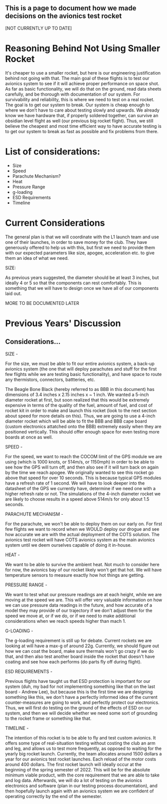 ## This is a page to document how we made decisions on the avionics test rocket

\[NOT CURRENTLY UP TO DATE\]

# Reasoning Behind Not Using Smaller Rocket

It's cheaper to use a smaller rocket, but here is our engineering justification behind not going with that. The main goal of these flights is to test our avionics system to see if it will achieve proper performance on space shot. As far as basic functionality, we will do that on the ground, read data sheets carefully, and be thorough with documentation of our system. For survivability and reliability, this is where we need to test on a real rocket. The goal is to get our system to break. Our system is cheap enough to where we don’t have to care about testing slowly and upwards. We already know we have hardware that, if properly soldered together, can survive an obsidian level flight as well (our previous big rocket flight). Thus, we still believe the cheapest and most time efficient way to have accurate testing is to get our system to break as fast as possible and fix problems from there.

# List of considerations:

- Size
- Speed
- Parachute Mechanism?
- Heat
- Pressure Range
- g-loading
- ESD Requirements
- Timeline

# Current Considerations

The general plan is that we will coordinate with the L1 launch team and use one of their launches, in order to save money for the club. They have generously offered to help us with this, but first we need to provide them with our expected parameters like size, apogee, acceleration etc. to give them an idea of what we need. 

SIZE:

As previous years suggested, the diameter should be at least 3 inches, but ideally 4 or 5 so that the components can rest comfortably. This is something that we will have to design once we have all of our components laid out.

MORE TO BE DOCUMENTED LATER


# Previous Years' Discussion

## Considerations...

SIZE - 

For the size, we must be able to fit our entire avionics system, a back-up avionics system (the one that will deploy parachutes and stuff for the first few flights while we are testing basic functionality), and have space to route any thermistors, connectors, battteries, etc. 

The Beagle Bone Black (hereby referred to as BBB in this document) has dimensions of 3.4 inches x 2.15 inches x ~ 1 inch. We wanted a 5-inch diameter rocket at first, but soon realized that this would be extremely expensive in terms of the quality of the fuel, amount of fuel, and cost of rocket kit in order to make and launch this rocket (look to the next section about speed for more details on this). Thus, we are going to use a 4-inch diameter rocket which will be able to fit the BBB and BBB cape board (custom electronics attatched onto the BBB) extremely easily when they are positioned vertically. This should offer enough space for even testing more boards at once as well.

SPEED - 

For the speed, we want to reach the COCOM limit of the GPS module we are using (which is 1000 knots, or 514m/s, or 1150mph) in order to be able to see how the GPS will turn off, and then also see if it will turn back on again by the time we reach apogee. We originally wanted to see this rocket go above that speed for over 10 seconds. This is because typical GPS modules have a refresh rate of 1 second. We will have to look deeper into the datasheet of the GPS we currently have, determine if we need one with a higher refresh rate or not. The simulations of the 4-inch diameter rocket we are likely to choose results in a speed above 514m/s for only about 1.5 seconds. 

PARACHUTE MECHANISM - 

For the parachute, we won't be able to deploy them on our early on. For first few flights we want to record when we WOULD deploy our drogue and see how accurate we are with the actual deployment of the COTS solution. The avionics test rocket will have COTS avionics system as the main avionics system until we deem ourselves capable of doing it in-house.

HEAT - 

We want to be able to survive the ambient heat. Not much to consider here for now, the avionics bay of our rocket likely won't get that hot. We will have temperature sensors to measure exactly how hot things are getting.

PRESSURE RANGE - 

We want to test what our pressure readings are at each height, while we are moving at the speed we are. This will offer very valuable information on how we can use pressure data readings in the future, and how accurate of a model they may provide of our trajectory if we don't adjust them for the speed we move at, or if we do, or if we need to make additional considerations when we reach speeds higher than mach 1. 

G-LOADING -

The g-loading requirement is still up for debate. Current rockets we are looking at will have a max-g of around 22g. Currently, we should figure out how we can coat the board, make sure thermals won't go crazy if we do that, and then also test another board inside the rocket that doesn't have coating and see how each performs (do parts fly off during flight).

ESD REQUIREMENTS - 

Previous flights have taught us that ESD protection is important for our system (duh, my bad for not implementing something like that on the last board - Andrew Lee), but because this is the first time we are designing something like this, we don't have a perfectly informed idea of the current counter-measures are going to work, and perfectly protect our electronics. Thus, we will first do testing on the ground of the effects of ESD on our system, and then we will decide whether we need some sort of grounding to the rocket frame or something like that.

TIMELINE - 

The intention of this rocket is to be able to fly and test custom avionics. It offers some type of real-situation testing without costing the club an arm and leg, and allows us to test more frequently, as opposed to waiting for the yearly big rocket launch. Currently, the team allocates around 1500 dollars a year for our avionics test rocket launches. Each reload of the motor costs around 400 dollars. The first rocket launch will ideally occur at the beginning of the spring semester of 2022. This will be for the absolute minimum viable product, with the core requirement that we are able to take and log data. Afterwards, we will do a lot of testing on the avionics electronics and software (plan in our testing process documentation), and then hopefully launch again with an avionics system we are confident of operating correctly by the end of the semester. 
